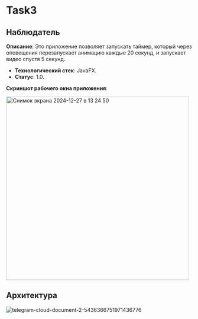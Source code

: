 # Task3
Наблюдатель
----------------
**Описание**:  Это приложение позволяет запускать таймер, который через оповещения перезапускает анимацию каждые 20 секунд, и запускает видео спустя 5 секунд.
 - **Технологический стек**: JavaFX.
 - **Статус**:  1.0.

**Скриншот рабочего окна приложения**:

<img width="495" alt="Снимок экрана 2024-12-27 в 13 24 50" src="https://github.com/user-attachments/assets/6d939e9a-69a8-4436-a936-771e59b1420b" />

## Архитектура

![telegram-cloud-document-2-5436366751971436776](https://github.com/user-attachments/assets/3248580d-d760-422d-aa20-69d23b96df9e)

